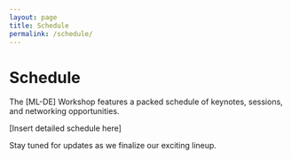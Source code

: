 ```yaml
---
layout: page
title: Schedule
permalink: /schedule/
---
```


# Schedule

The [ML-DE] Workshop features a packed schedule of keynotes, sessions, and networking opportunities.

[Insert detailed schedule here]

Stay tuned for updates as we finalize our exciting lineup.
